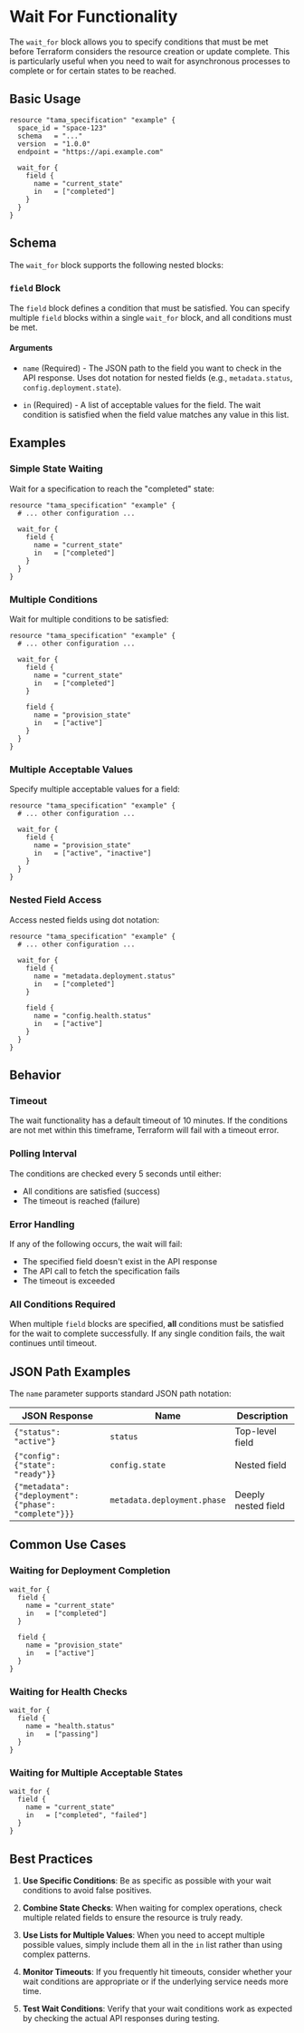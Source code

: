 # Wait For Functionality

The `wait_for` block allows you to specify conditions that must be met before Terraform considers the resource creation or update complete. This is particularly useful when you need to wait for asynchronous processes to complete or for certain states to be reached.

## Basic Usage

```hcl
resource "tama_specification" "example" {
  space_id = "space-123"
  schema   = "..."
  version  = "1.0.0"
  endpoint = "https://api.example.com"

  wait_for {
    field {
      name = "current_state"
      in   = ["completed"]
    }
  }
}
```

## Schema

The `wait_for` block supports the following nested blocks:

### `field` Block

The `field` block defines a condition that must be satisfied. You can specify multiple `field` blocks within a single `wait_for` block, and all conditions must be met.

#### Arguments

- `name` (Required) - The JSON path to the field you want to check in the API response. Uses dot notation for nested fields (e.g., `metadata.status`, `config.deployment.state`).

- `in` (Required) - A list of acceptable values for the field. The wait condition is satisfied when the field value matches any value in this list.

## Examples

### Simple State Waiting

Wait for a specification to reach the "completed" state:

```hcl
resource "tama_specification" "example" {
  # ... other configuration ...

  wait_for {
    field {
      name = "current_state"
      in   = ["completed"]
    }
  }
}
```

### Multiple Conditions

Wait for multiple conditions to be satisfied:

```hcl
resource "tama_specification" "example" {
  # ... other configuration ...

  wait_for {
    field {
      name = "current_state"
      in   = ["completed"]
    }

    field {
      name = "provision_state"
      in   = ["active"]
    }
  }
}
```

### Multiple Acceptable Values

Specify multiple acceptable values for a field:

```hcl
resource "tama_specification" "example" {
  # ... other configuration ...

  wait_for {
    field {
      name = "provision_state"
      in   = ["active", "inactive"]
    }
  }
}
```

### Nested Field Access

Access nested fields using dot notation:

```hcl
resource "tama_specification" "example" {
  # ... other configuration ...

  wait_for {
    field {
      name = "metadata.deployment.status"
      in   = ["completed"]
    }

    field {
      name = "config.health.status"
      in   = ["active"]
    }
  }
}
```

## Behavior

### Timeout

The wait functionality has a default timeout of 10 minutes. If the conditions are not met within this timeframe, Terraform will fail with a timeout error.

### Polling Interval

The conditions are checked every 5 seconds until either:
- All conditions are satisfied (success)
- The timeout is reached (failure)

### Error Handling

If any of the following occurs, the wait will fail:
- The specified field doesn't exist in the API response
- The API call to fetch the specification fails
- The timeout is exceeded

### All Conditions Required

When multiple `field` blocks are specified, **all** conditions must be satisfied for the wait to complete successfully. If any single condition fails, the wait continues until timeout.

## JSON Path Examples

The `name` parameter supports standard JSON path notation:

| JSON Response | Name | Description |
|---------------|------|-------------|
| `{"status": "active"}` | `status` | Top-level field |
| `{"config": {"state": "ready"}}` | `config.state` | Nested field |
| `{"metadata": {"deployment": {"phase": "complete"}}}` | `metadata.deployment.phase` | Deeply nested field |

## Common Use Cases

### Waiting for Deployment Completion

```hcl
wait_for {
  field {
    name = "current_state"
    in   = ["completed"]
  }

  field {
    name = "provision_state"
    in   = ["active"]
  }
}
```

### Waiting for Health Checks

```hcl
wait_for {
  field {
    name = "health.status"
    in   = ["passing"]
  }
}
```

### Waiting for Multiple Acceptable States

```hcl
wait_for {
  field {
    name = "current_state"
    in   = ["completed", "failed"]
  }
}
```

## Best Practices

1. **Use Specific Conditions**: Be as specific as possible with your wait conditions to avoid false positives.

2. **Combine State Checks**: When waiting for complex operations, check multiple related fields to ensure the resource is truly ready.

3. **Use Lists for Multiple Values**: When you need to accept multiple possible values, simply include them all in the `in` list rather than using complex patterns.

4. **Monitor Timeouts**: If you frequently hit timeouts, consider whether your wait conditions are appropriate or if the underlying service needs more time.

5. **Test Wait Conditions**: Verify that your wait conditions work as expected by checking the actual API responses during testing.
